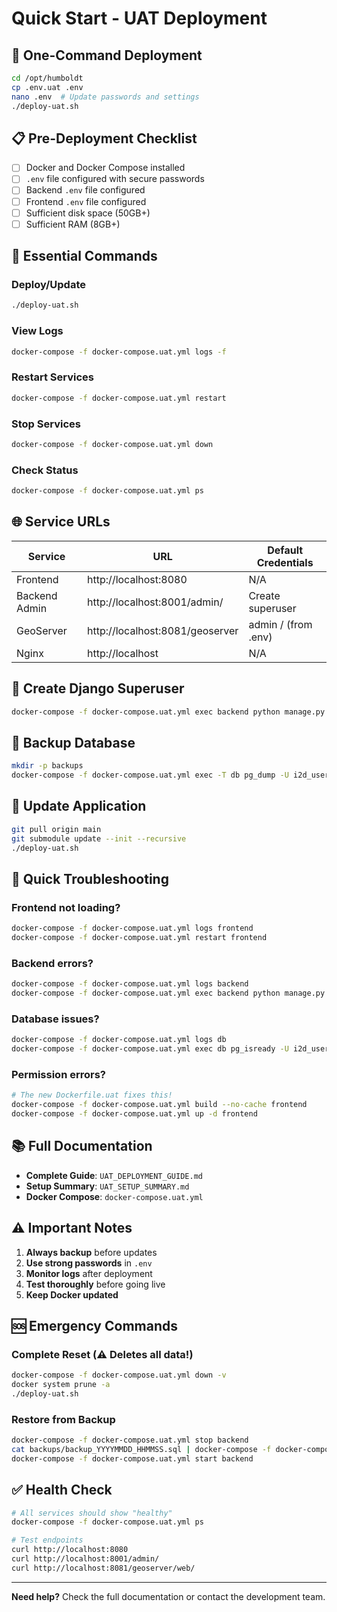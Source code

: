 # Quick Start - UAT Deployment

## 🚀 One-Command Deployment

```bash
cd /opt/humboldt
cp .env.uat .env
nano .env  # Update passwords and settings
./deploy-uat.sh
```

## 📋 Pre-Deployment Checklist

- [ ] Docker and Docker Compose installed
- [ ] `.env` file configured with secure passwords
- [ ] Backend `.env` file configured
- [ ] Frontend `.env` file configured
- [ ] Sufficient disk space (50GB+)
- [ ] Sufficient RAM (8GB+)

## 🔧 Essential Commands

### Deploy/Update
```bash
./deploy-uat.sh
```

### View Logs
```bash
docker-compose -f docker-compose.uat.yml logs -f
```

### Restart Services
```bash
docker-compose -f docker-compose.uat.yml restart
```

### Stop Services
```bash
docker-compose -f docker-compose.uat.yml down
```

### Check Status
```bash
docker-compose -f docker-compose.uat.yml ps
```

## 🌐 Service URLs

| Service | URL | Default Credentials |
|---------|-----|---------------------|
| Frontend | http://localhost:8080 | N/A |
| Backend Admin | http://localhost:8001/admin/ | Create superuser |
| GeoServer | http://localhost:8081/geoserver | admin / (from .env) |
| Nginx | http://localhost | N/A |

## 🔐 Create Django Superuser

```bash
docker-compose -f docker-compose.uat.yml exec backend python manage.py createsuperuser
```

## 💾 Backup Database

```bash
mkdir -p backups
docker-compose -f docker-compose.uat.yml exec -T db pg_dump -U i2d_user -d i2d_db > backups/backup_$(date +%Y%m%d_%H%M%S).sql
```

## 🔄 Update Application

```bash
git pull origin main
git submodule update --init --recursive
./deploy-uat.sh
```

## 🐛 Quick Troubleshooting

### Frontend not loading?
```bash
docker-compose -f docker-compose.uat.yml logs frontend
docker-compose -f docker-compose.uat.yml restart frontend
```

### Backend errors?
```bash
docker-compose -f docker-compose.uat.yml logs backend
docker-compose -f docker-compose.uat.yml exec backend python manage.py check
```

### Database issues?
```bash
docker-compose -f docker-compose.uat.yml logs db
docker-compose -f docker-compose.uat.yml exec db pg_isready -U i2d_user -d i2d_db
```

### Permission errors?
```bash
# The new Dockerfile.uat fixes this!
docker-compose -f docker-compose.uat.yml build --no-cache frontend
docker-compose -f docker-compose.uat.yml up -d frontend
```

## 📚 Full Documentation

- **Complete Guide**: `UAT_DEPLOYMENT_GUIDE.md`
- **Setup Summary**: `UAT_SETUP_SUMMARY.md`
- **Docker Compose**: `docker-compose.uat.yml`

## ⚠️ Important Notes

1. **Always backup** before updates
2. **Use strong passwords** in `.env`
3. **Monitor logs** after deployment
4. **Test thoroughly** before going live
5. **Keep Docker updated**

## 🆘 Emergency Commands

### Complete Reset (⚠️ Deletes all data!)
```bash
docker-compose -f docker-compose.uat.yml down -v
docker system prune -a
./deploy-uat.sh
```

### Restore from Backup
```bash
docker-compose -f docker-compose.uat.yml stop backend
cat backups/backup_YYYYMMDD_HHMMSS.sql | docker-compose -f docker-compose.uat.yml exec -T db psql -U i2d_user -d i2d_db
docker-compose -f docker-compose.uat.yml start backend
```

## ✅ Health Check

```bash
# All services should show "healthy"
docker-compose -f docker-compose.uat.yml ps

# Test endpoints
curl http://localhost:8080
curl http://localhost:8001/admin/
curl http://localhost:8081/geoserver/web/
```

---

**Need help?** Check the full documentation or contact the development team.
